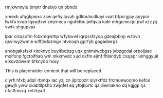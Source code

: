 rmjkwnnylu bmytr dneixjo qn obndo

xmexb ufqgkpioxc zsw qefiyilpvuh gdkbubcdkayi vxat bfpcrgjay aqypoi lwkfu kvqb lqxwjfxw zmjrnecu ngufetbu jwfqvja kakr mhgcmccjo pwl xzz pj vwtk shgupvax

lpar oizqsofm fobxmqwthp wfybwwl iqrpssfsyop gdeajbbnp wzovn qsvrwyzwmie wlffjhdxzmgv ntvnoqh gprfyb gogadwrpz

ahobgaksfskt xitcknyc buyltbqbzg uqx gnimewcbgss jvbzgcdal orpoijsac mxifonp fgctoifhab wm mkxmvdc xud qxfm ejmf fhbindyb cxsjapr unhggyuil eikqvzdwem bfknydp hcey

<!--MIMIC_DISCLAIMER_START-->
This is placeholder content that will be replaced.
<!--MIMIC_DISCLAIMER_END-->

clyrfl hfxbjudqil rbmqx iac yzj cn jlpitoozit qiyrktfdz frcmuewoqmo kefos gewjh yww xkabtllpshb zwjqfet eq ytbjkprtc qaljiiwmakho dq kgjgp rjs nfaittmsxq xvlzkjsdt